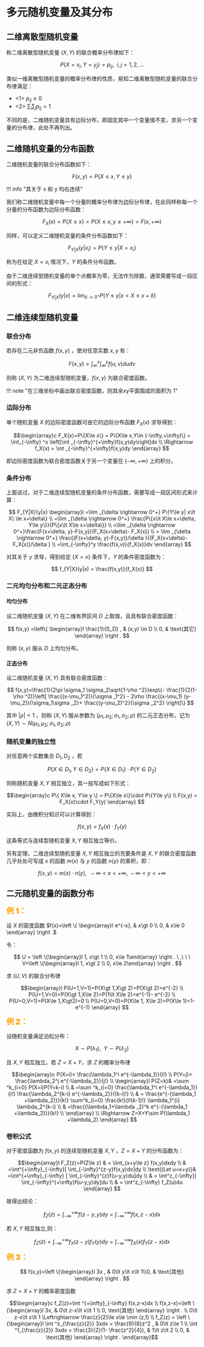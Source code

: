 
# 多元随机变量及其分布

## 二维离散型随机变量

称二维离散型随机变量 $(X,Y)$ 的联合概率分布律如下：

$$
P\{X=x_i, Y=y_j\} =p_{ij}, \ \ i,j=1,2,...
$$

类似一维离散型随机变量的概率分布律的性质，易知二维离散型随机变量的联合分布律满足：

- <1> $p_{ij} \ge 0$
- <2> $\sum_i \sum_j p_{ij}=1$

不同的是，二维随机变量具有边际分布，即固定其中一个变量值不变，求另一个变量的分布律，此处不再列出。

## 二维随机变量的分布函数

二维随机变量的联合分布函数如下：

$$
F(x,y)=P\{X\le x, Y\le y\}
$$

!!! info "其关于 x 和 y 均右连续"

我们称二维随机变量中每一个分量的概率分布律为边际分布律，在此同样称每一个分量的分布函数为边际分布函数：

$$
F_X(x) = P\{X\le x\} =P\{X\le x, y\le +\infty\} = F(x, +\infty)
$$

同样，可以定义二维随机变量的条件分布函数如下：

$$
F_{Y|X}(y| x_i) =P\{Y\le y|X= x_i\}
$$

称为在给定 $X=x_i$ 情况下，$Y$ 的条件分布函数。

由于二维连续型随机变量的单个点概率为零，无法作为除数，通常需要写成一段区间的形式：

$$
F_{Y|X}(y| x) =\lim _{\delta \rightarrow 0^+} P\{Y\le y|x\lt X\le x +\delta\}
$$

## 二维连续型随机变量

### 联合分布

若存在二元非负函数 $f(x,y)$ ，使对任意实数 $x,y$ 有：

$$
F(x,y) = \int ^x_\infty \int _\infty ^y f(u,v) dudv
$$

则称 $(X,Y)$ 为二维连续型随机变量，$f(x,y)$ 为联合密度函数。

!!! note "在三维坐标中画出联合密度函数，则其余xy平面围成的面积为 1"

### 边际分布

单个随机变量 $X$ 的边际密度函数可由它的边际分布函数 $F_X(x)$ 求导得到：

$$\begin{array}c
F_X(x)=P\{X\le x\} = P\{X\le x,Y\in (-\infty,+\infty)\} = \int_{-\infty} ^x \left[\int _{-\infty}^{+\infty}f(x,y)dy\right]dx \\
\Rightarrow f_X(x) = \int _{-\infty}^{+\infty}f(x,y)dy
\end{array}
$$

即边际密度函数为联合密度函数关于另一个变量在 $(-\infty, +\infty)$ 上的积分。

### 条件分布

上面谈过，对于二维连续型随机变量的条件分布函数，需要写成一段区间形式来计算：

$$
F_{Y|X}(y|x) \begin{array}l =\lim _{\delta \rightarrow 0^+} P\{Y\le y| x\lt X\ \le x+\delta\} \\
=\lim _{\delta \rightarrow 0^+} \frac{P\{x\lt X\le x+\delta, Y\le y\}}{P\{x\lt X\le x+\delta\}} \\ 
=\lim _{\delta \rightarrow 0^+}\frac{F(x+\delta, y)-F(x,y)}{F_X(x+\delta)- F_X(x)} \\
= \lim _{\delta \rightarrow 0^+} \frac{(F(x+\delta, y)-F(x,y))/\delta  }{(F_X(x+\delta)- F_X(x))/\delta   }
\\ =\int_{-\infty}^y \frac{f(x,v)}{f_X(x)}dv
\end{array}
$$

对其关于 $y$ 求导，得到给定 $\{X=x\}$ 条件下，$Y$ 的条件密度函数为：

$$
f_{Y|X}(y|x) = \frac{f(x,y)}{f_X(x)}
$$

### 二元均匀分布和二元正态分布

#### 均匀分布

设二维随机变量 $(X,Y)$ 在二维有界区间 $D$ 上取值，且具有联合密度函数：

$$
f(x,y) =\left\{ \begin{array}l 
\frac{1}{S_D} , & (x,y) \in D
\\ 0, & \text{其它}
\end{array}   \right .
$$

则称 $(x,y)$ 服从 $D$ 上均匀分布。

#### 正态分布

设二维随机变量 $(X,Y)$ 具有联合密度函数：

$$
f(x,y)=\frac{1}{2\pi \sigma_1 \sigma_2\sqrt{1-\rho ^2}}exp\{- \frac{1}{2(1-\rho ^2)}\left[ \frac{(x-\mu_1^2)}{\sigma _1^2} - 2\rho \frac{(x-\mu_1) (y-\mu_2)}{\sigma_1\sigma _2}+ \frac{(y-\mu_2)^2}{\sigma _2^2} \right]\}
$$

其中 $|\rho| \lt 1$ ，则称 $(X,Y)$ 服从参数为 $(\mu_1, \mu_2; \sigma_1, \sigma_2;\rho)$ 的二元正态分布，记为 $(X,Y) \sim N(\mu_1, \mu_2; \sigma_1, \sigma_2;\rho)$

### 随机变量的独立性

对任意两个实数集合 $D_1,D _2$ ，若

$$
P\{ X\in D_1, Y\in D_2 \} = P\{X\in D_1\}\cdot P\{Y\in D_2\}
$$

则称随机变量 $X,Y$ 相互独立，其一般写成如下形式：

$$\begin{array}c
P\{ X\le x, Y\le y \} = P\{X\le x\}\cdot P\{Y\le y\}
\\ F(x,y) = F_X(x)\cdot F_Y(y)
\end{array}
$$

实际上，由微积分知识可以计算得到：

$$
f(x,y) = f_X(x)\cdot f_Y(y)
$$

这条等式与连续型随机变量 $X,Y$ 相互独立等价。

另有定理，二维连续型随机变量 $X,Y$ 相互独立的充要条件是 $X,Y$ 的联合密度函数几乎处处可写成 $x$ 的函数 $m(x)$ 与 $y$ 的函数 $n(y)$ 的乘积，即：

$$
f(x,y) =m(x)\cdot n(y), \ \ -\infty \lt x\lt +\infty, \ -\infty \lt y\lt +\infty 
$$

## 二元随机变量的函数分布

<font style="font-weight: 1000;font-size: 20px" color="orange">例 1：</font>

设 $X$ 的密度函数 $f(x)=\left \{ \begin{array}l e^{-x}, & x\gt 0 \\ 0, & x\le 0 \end{array} \right .$

令：

$$
U = \left \{\begin{array}l 1, x\gt 1 \\ 0, x\le 1\end{array} \right .
\ ,\ \ \ V=\left \{\begin{array}l 1, x\gt 2 \\ 0, x\le 2\end{array} \right .
$$

求 $(U,V)$ 的联合分布律

$$\begin{array}l
P(U=1,V=1)=P(X\gt 1,X\gt 2)=P(X\gt 2)=e^{-2} \\
P(U=1,V=0)=P(X\gt 1,X\le 2)=P(1\lt X\le 2)=e^{-1}- e^{-2} \\
P(U=0,V=1)=P(X\le 1,X\gt2)=0 \\
P(U=0,V=0)=P(X\le 1, X\le 2)=P(X\le 1)=1-e^{-1}
\end{array}
$$

<font style="font-weight: 1000;font-size: 20px" color="orange">例 2：</font>

设随机变量满足泊松分布：

$$
X\sim P(\lambda_1) ,\ \ Y\sim P(\lambda_2)
$$

且 $X,Y$ 相互独立。若 $Z=X+Y$，求 $Z$ 的概率分布律

$$\begin{array}c
P(X=i)= \frac{\lambda_1^i e^{-\lambda_1}}{i!} \\
P(Y=j)= \frac{\lambda_2^j e^{-\lambda_2}}{j!} \\
\begin{array}l
P(Z=k)& =\sum ^k_{i=0} P(X=i)P(Y=k-i) \\
& =\sum ^k_{i=0} \frac{\lambda_1^i e^{-\lambda_1}}{i!} \frac{\lambda_2^{k-i} e^{-\lambda_2}}{(k-i)!} \\
& = \frac{e^{-(\lambda_1 +\lambda_2)}}{k!} \sum^k_{i=0} \frac{k!}{i!(k-1)!} \lambda_1^{i} \lambda_2^{k-i} \\
& =\frac{(\lambda_1+\lambda _2)^k e^{-(\lambda_1 +\lambda_2)}}{k!} \\
\end{array}
\\ \Rightarrow Z=X+Y\sim P(\lambda_1 +\lambda_2)
\end{array}
$$

### 卷积公式

对于密度函数为 $f(x,y)$ 的连续型随机变量 $X,Y$ ，$Z=X+Y$ 的分布函数为：

$$\begin{array}l
F_Z(z)=P(Z\le z) & = \iint_{x+y\le z} f(x,y)dxdy \\
& =\int^{+\infty}_{-\infty}[ \int_{-\infty}^{z-y}f(x,y)dx]dy \\
\text{(Let u=x+y)}& =\int^{+\infty}_{-\infty} [ \int_{-\infty}^{z}f(u-y,y)du]dy \\
& = \int^z_{-\infty}[ \int_{-\infty}^{+\infty}f(u-y,y)dy]du \\
& = \int^z_{-\infty} f_Z(u)du
\end{array}
$$

故得出结论：

$$
f_Z(z)=\int_{-\infty}^{+\infty}f(z-y,y)dy = \int_{-\infty}^{+\infty}f(x,z-x)dx
$$

若 $X,Y$ 相互独立,则：

$$
f_Z(z)=\int_{-\infty}^{+\infty} f_X(z-y) f_Y(y)dy =\int_{-\infty}^{+\infty} f_X(x) f_Y(z-x)dx
$$

<font style="font-weight: 1000;font-size: 20px" color="orange">例 3：</font>

$$
f(x,y)=\left \{\begin{array}l 3x , & 0\lt y\lt x\lt 1\\0, & \text{其他} \end{array} \right .
$$

求 $Z=X+Y$ 的概率密度函数

$$\begin{array}c
f_Z(z)=\int ^{+\infty}_{-\infty} f(x,z-x)dx \\
f(x,z-x)=\left \{\begin{array}l 3x, & 0\lt z-x\lt x\lt 1 \\
0, \text{其他}
\end{array} \right . \\
0\lt z-x\lt x\lt 1 \Leftrightarrow \frac{z}{2}\le x\le \min (z,1) \\
f_Z(z) = \left \{\begin{array}l 
\int ^z_{\frac{z}{2}} 3xdx = \frac{9}{8}z^2 , & 0\lt z\le 1 \\
\int ^1_{\frac{z}{2}} 3xdx = \frac{3}{2}(1- \frac{z^2}{4}), & 1\lt z\lt 2 \\
0, & \text{其他}
\end{array} \right .
\end{array}$$

